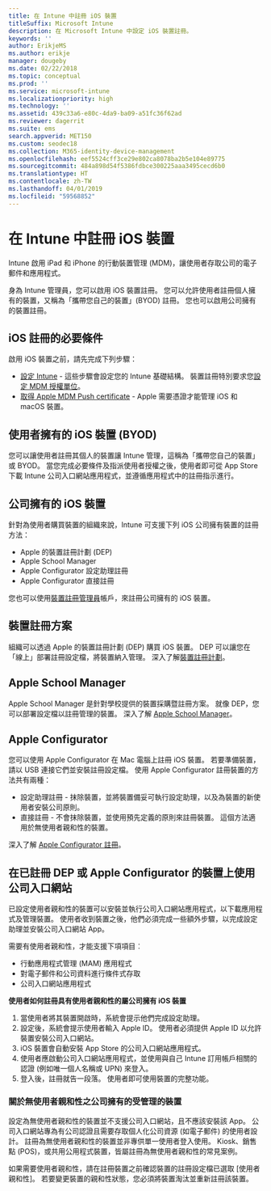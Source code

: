 ```yaml
---
title: 在 Intune 中註冊 iOS 裝置
titleSuffix: Microsoft Intune
description: 在 Microsoft Intune 中設定 iOS 裝置註冊。
keywords: ''
author: ErikjeMS
ms.author: erikje
manager: dougeby
ms.date: 02/22/2018
ms.topic: conceptual
ms.prod: ''
ms.service: microsoft-intune
ms.localizationpriority: high
ms.technology: ''
ms.assetid: 439c33a6-e80c-4da9-ba09-a51fc36f62ad
ms.reviewer: dagerrit
ms.suite: ems
search.appverid: MET150
ms.custom: seodec18
ms.collection: M365-identity-device-management
ms.openlocfilehash: eef5524cff3ce29e802ca8078ba2b5e104e89775
ms.sourcegitcommit: 484a898d54f5386fdbce300225aaa3495cecd6b0
ms.translationtype: HT
ms.contentlocale: zh-TW
ms.lasthandoff: 04/01/2019
ms.locfileid: "59568852"
---
```

# <a name="enroll-ios-devices-in-intune"></a>在 Intune 中註冊 iOS 裝置

Intune 啟用 iPad 和 iPhone 的行動裝置管理 (MDM)，讓使用者存取公司的電子郵件和應用程式。

身為 Intune 管理員，您可以啟用 iOS 裝置註冊。 您可以允許使用者註冊個人擁有的裝置，又稱為「攜帶您自己的裝置」(BYOD) 註冊。 您也可以啟用公司擁有的裝置註冊。

## <a name="prerequisites-for-ios-enrollment"></a>iOS 註冊的必要條件
啟用 iOS 裝置之前，請先完成下列步驟：
- [設定 Intune](setup-steps.md) - 這些步驟會設定您的 Intune 基礎結構。 裝置註冊特別要求您[設定 MDM 授權單位](mdm-authority-set.md)。
- [取得 Apple MDM Push certificate](apple-mdm-push-certificate-get.md) - Apple 需要憑證才能管理 iOS 和 macOS 裝置。

## <a name="user-owned-ios-devices-byod"></a>使用者擁有的 iOS 裝置 (BYOD)

您可以讓使用者註冊其個人的裝置讓 Intune 管理，這稱為「攜帶您自己的裝置」或 BYOD。 當您完成必要條件及指派使用者授權之後，使用者即可從 App Store 下載 Intune 公司入口網站應用程式，並遵循應用程式中的註冊指示進行。

## <a name="company-owned-ios-devices"></a>公司擁有的 iOS 裝置
針對為使用者購買裝置的組織來說，Intune 可支援下列 iOS 公司擁有裝置的註冊方法：

- Apple 的裝置註冊計劃 (DEP)
- Apple School Manager
- Apple Configurator 設定助理註冊
- Apple Configurator 直接註冊

您也可以使用[裝置註冊管理員](device-enrollment-manager-enroll.md)帳戶，來註冊公司擁有的 iOS 裝置。

## <a name="device-enrollment-program"></a>裝置註冊方案
組織可以透過 Apple 的裝置註冊計劃 (DEP) 購買 iOS 裝置。 DEP 可以讓您在「線上」部署註冊設定檔，將裝置納入管理。 深入了解[裝置註冊計劃](device-enrollment-program-enroll-ios.md)。

## <a name="apple-school-manager"></a>Apple School Manager
Apple School Manager 是針對學校提供的裝置採購暨註冊方案。 就像 DEP，您可以部署設定檔以註冊管理的裝置。 深入了解 [Apple School Manager](apple-school-manager-set-up-ios.md)。

## <a name="apple-configurator"></a>Apple Configurator
您可以使用 Apple Configurator 在 Mac 電腦上註冊 iOS 裝置。 若要準備裝置，請以 USB 連接它們並安裝註冊設定檔。 使用 Apple Configurator 註冊裝置的方法共有兩種：
- 設定助理註冊 - 抹除裝置，並將裝置備妥可執行設定助理，以及為裝置的新使用者安裝公司原則。
- 直接註冊 - 不會抹除裝置，並使用預先定義的原則來註冊裝置。 這個方法適用於無使用者親和性的裝置。

深入了解 [Apple Configurator 註冊](apple-configurator-setup-assistant-enroll-ios.md)。

## <a name="use-the-company-portal-on-dep-enrolled-or-apple-configurator-enrolled-devices"></a>在已註冊 DEP 或 Apple Configurator 的裝置上使用公司入口網站

已設定使用者親和性的裝置可以安裝並執行公司入口網站應用程式，以下載應用程式及管理裝置。 使用者收到裝置之後，他們必須完成一些額外步驟，以完成設定助理並安裝公司入口網站 App。

需要有使用者親和性，才能支援下項項目︰
  - 行動應用程式管理 (MAM) 應用程式
  - 對電子郵件和公司資料進行條件式存取
  - 公司入口網站應用程式

**使用者如何註冊具有使用者親和性的屬公司擁有 iOS 裝置**
1. 當使用者將其裝置開啟時，系統會提示他們完成設定助理。 
2. 設定後，系統會提示使用者輸入 Apple ID。 使用者必須提供 Apple ID 以允許裝置安裝公司入口網站。 
3. iOS 裝置會自動安裝 App Store 的公司入口網站應用程式。
4. 使用者應啟動公司入口網站應用程式，並使用與自己 Intune 訂用帳戶相關的認證 (例如唯一個人名稱或 UPN) 來登入。 
5. 登入後，註冊就告一段落。 使用者即可使用裝置的完整功能。

### <a name="about-corporate-owned-managed-devices-with-no-user-affinity"></a>關於無使用者親和性之公司擁有的受管理的裝置

設定為無使用者親和性的裝置並不支援公司入口網站，且不應該安裝該 App。 公司入口網站專為有公司認證且需要存取個人化公司資源 (如電子郵件) 的使用者設計。 註冊為無使用者親和性的裝置並非專供單一使用者登入使用。 Kiosk、銷售點 (POS)，或共用公用程式裝置，皆屬註冊為無使用者親和性的常見案例。

如果需要使用者親和性，請在註冊裝置之前確認裝置的註冊設定檔已選取 [使用者親和性]。 若要變更裝置的親和性狀態，您必須將裝置淘汰並重新註冊該裝置。

